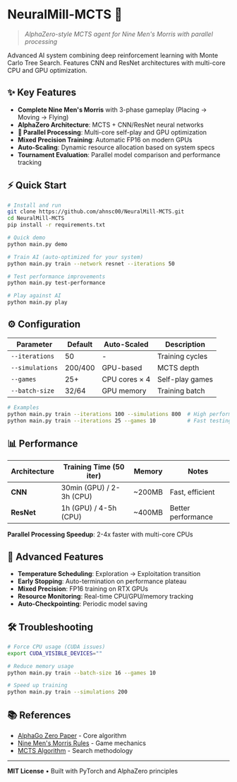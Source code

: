 # NeuralMill-MCTS 🎯

> *AlphaZero-style MCTS agent for Nine Men's Morris with parallel processing*

Advanced AI system combining deep reinforcement learning with Monte Carlo Tree Search. Features CNN and ResNet architectures with multi-core CPU and GPU optimization.

## ✨ Key Features

- **Complete Nine Men's Morris** with 3-phase gameplay (Placing → Moving → Flying)
- **AlphaZero Architecture**: MCTS + CNN/ResNet neural networks
- **🚀 Parallel Processing**: Multi-core self-play and GPU optimization
- **Mixed Precision Training**: Automatic FP16 on modern GPUs
- **Auto-Scaling**: Dynamic resource allocation based on system specs
- **Tournament Evaluation**: Parallel model comparison and performance tracking

## ⚡ Quick Start

```bash
# Install and run
git clone https://github.com/ahnsc00/NeuralMill-MCTS.git
cd NeuralMill-MCTS
pip install -r requirements.txt

# Quick demo
python main.py demo

# Train AI (auto-optimized for your system)
python main.py train --network resnet --iterations 50

# Test performance improvements
python main.py test-performance

# Play against AI
python main.py play
```

## ⚙️ Configuration

| Parameter | Default | Auto-Scaled | Description |
|-----------|---------|-------------|-------------|
| `--iterations` | 50 | - | Training cycles |
| `--simulations` | 200/400 | GPU-based | MCTS depth |
| `--games` | 25+ | CPU cores × 4 | Self-play games |
| `--batch-size` | 32/64 | GPU memory | Training batch |

```bash
# Examples
python main.py train --iterations 100 --simulations 800  # High performance
python main.py train --iterations 25 --games 10          # Fast testing
```

## 📊 Performance

| Architecture | Training Time (50 iter) | Memory | Notes |
|--------------|-------------------------|--------|-------|
| **CNN** | 30min (GPU) / 2-3h (CPU) | ~200MB | Fast, efficient |
| **ResNet** | 1h (GPU) / 4-5h (CPU) | ~400MB | Better performance |

**Parallel Processing Speedup**: 2-4x faster with multi-core CPUs

## 🔧 Advanced Features

- **Temperature Scheduling**: Exploration → Exploitation transition
- **Early Stopping**: Auto-termination on performance plateau  
- **Mixed Precision**: FP16 training on RTX GPUs
- **Resource Monitoring**: Real-time CPU/GPU/memory tracking
- **Auto-Checkpointing**: Periodic model saving

## 🛠️ Troubleshooting

```bash
# Force CPU usage (CUDA issues)
export CUDA_VISIBLE_DEVICES=""

# Reduce memory usage
python main.py train --batch-size 16 --games 10

# Speed up training  
python main.py train --simulations 200
```

## 📚 References

- [AlphaGo Zero Paper](https://www.nature.com/articles/nature24270) - Core algorithm
- [Nine Men's Morris Rules](https://en.wikipedia.org/wiki/Nine_men%27s_morris) - Game mechanics
- [MCTS Algorithm](https://en.wikipedia.org/wiki/Monte_Carlo_tree_search) - Search methodology

---
**MIT License** • Built with PyTorch and AlphaZero principles